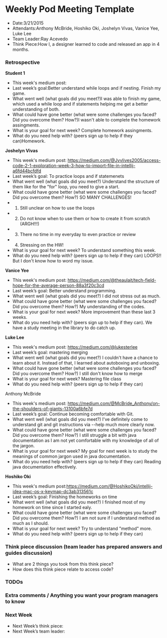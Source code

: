 # Weekly Pod Meeting Template

* Date:3/21/2015
* Attendants:Anthony McBride, Hoshiko Oki, Joshelyn Vivas, Vanice Yee, Luke Lee
* Team Leader:Ray Acevedo
* Think Piece:How I, a designer learned to code and released an app in 4 months.

### Retrospective

**Student 1**

* This week's medium post:
* Last week’s goal:Better understand while loops and if nesting.  Finish my game.
* What went well (what goals did you meet?)I was able to finish my game, which used a while loop and if statements helping me get a better understanding of both.
* What could have gone better (what were some challenges you faced? Did you overcome them? How?)I wasn't able to complete the homework assingments.
* What is your goal for next week? Complete homework assingments.
* What do you need help with? (peers sign up to help if they can)Homework.

**Joshelyn Vivas**

* This week's medium post: https://medium.com/@Jvvlives2005/access-code-2-1-exploration-week-3-how-to-import-file-in-intellij-a6fd44bcfdfd
* Last week’s goal: To practice loops and if statemenets
* What went well (what goals did you meet?) Understand the structure of them like for the "for" loop, you need to give a start.
* What could have gone better (what were some challenges you faced? Did you overcome them? How?) SO MANY CHALLENGES! <br />  
* 1. Still unclear on how to use the loops </br>
* 2. Do not know when to use them or how to create it from scratch (ARGH!!!) <br /> 
* 3. There no time in my everyday to even practice or review <br /> 
* 4. Stressing on the HW!
* What is your goal for next week? To understand something this week. 
* What do you need help with? (peers sign up to help if they can) LOOPS!! But I don't know how to word my issue.

**Vanice Yee**

* This week's medium post: https://medium.com/@theaulait/tech-field-hope-for-the-average-person-88a3f20c3cd
* Last week’s goal: Better understand programming.
* What went well (what goals did you meet?) I did not stress out as much. 
* What could have gone better (what were some challenges you faced? Did you overcome them? How?) My understanding of the codes.
* What is your goal for next week? More improvement than these last 3 weeks.
* What do you need help with? (peers sign up to help if they can). We have a study meeting in the library to do catch up. 

**Luke Lee**

* This week's medium post: https://medium.com/@lukesterlee
* Last week’s goal: mastering merging
* What went well (what goals did you meet?) I couldn't have a chance to learn about it. Instead of that, I learned about autoboxing and unboxing.
* What could have gone better (what were some challenges you faced? Did you overcome them? How?) I still don't know how to merge  
* What is your goal for next week? Mastering file class
* What do you need help with? (peers sign up to help if they can)

Anthony McBride

* This week's medium post: https://medium.com/@McBride_Anthony/on-the-shoulders-of-giants-13100a6bfe7d
* Last week’s goal: Continue becoming comfortable with Git.
* What went well (what goals did you meet?) I've definitely come to understand git and git instructions via --help much more clearly now.
* What could have gone better (what were some challenges you faced? Did you overcome them? How?) I still struggle a bit with java documentation as I am not yet comfortable with my knowledge of all of the jargon. 
* What is your goal for next week? My goal for next week is to study the meanings of common jargon used in java documentation.
* What do you need help with? (peers sign up to help if they can) Reading java documentation effectively.

**Hoshiko Oki**

* This week's medium post:https://medium.com/@HoshikoOki/intellij-idea-mac-os-x-keymap-dc3ab313561c
* Last week’s goal: Finishing the homeworks on time
* What went well (what goals did you meet?) I finished most of my homework on time since I started ealy.
* What could have gone better (what were some challenges you faced? Did you overcome them? How?)  I am not sure if I understand method as much as I should.
* What is your goal for next week? Try to understand "method" more.
* What do you need help with? (peers sign up to help if they can)

### Think piece discussion (team leader has prepared answers and guides discussion)

* What are 2 things you took from this think piece?
* How does this think piece relate to access code?

### TODOs

### Extra comments / Anything you want your program managers to know

### Next Week

* Next Week’s think piece:
* Next Week’s team leader:

